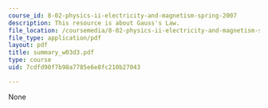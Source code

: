 ```yaml
---
course_id: 8-02-physics-ii-electricity-and-magnetism-spring-2007
description: This resource is about Gauss's Law.
file_location: /coursemedia/8-02-physics-ii-electricity-and-magnetism-spring-2007/7cdfd90f7b98a7785e6e8fc210b27043_summary_w03d3.pdf
file_type: application/pdf
layout: pdf
title: summary_w03d3.pdf
type: course
uid: 7cdfd90f7b98a7785e6e8fc210b27043

---
```

None